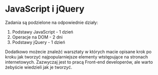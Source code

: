 # JavaScript i jQuery

Zadania są podzielone na odpowiednie działy:

1. Podstawy JavaScript - 1 dzień
2. Operacje na DOM - 2 dni
3. Podstawy jQuery - 1 dzień

Dodatkowo możecie znaleźć warsztaty w których macie opisane krok po kroku jak tworzyć najpopularniejsze elementy wtstępujące na stronach internetowych. Zazwyczaj jest to pracą Front-end developerów, ale warto żebyście wiedzieli jak je tworzyć.  
